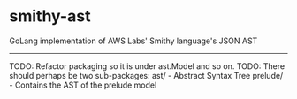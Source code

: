 # smithy-ast
GoLang implementation of AWS Labs' Smithy language's JSON AST

---

TODO: Refactor packaging so it is under ast.Model and so on.
TODO: There should perhaps be two sub-packages:
    ast/ - Abstract Syntax Tree
    prelude/ - Contains the AST of the prelude model
